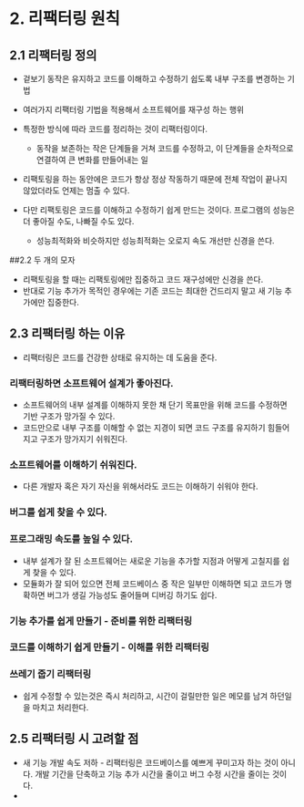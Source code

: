 # 2. 리팩터링 원칙
## 2.1 리팩터링 정의
- 겉보기 동작은 유지하고 코드를 이해하고 수정하기 쉽도록 내부 구조를 변경하는 기법
- 여러가지 리팩터링 기법을 적용해서 소프트웨어를 재구성 하는 행위

- 특정한 방식에 따라 코드를 정리하는 것이 리팩터링이다.
  - 동작을 보존하는 작은 단계들을 거쳐 코드를 수정하고, 이 단계들을 순차적으로 연결하여 큰 변화를 만들어내는 일

- 리팩토링을 하는 동안에은 코드가 항상 정상 작동하기 때문에 전체 작업이 끝나지 않았더라도 언제는 멈출 수 있다.

- 다만 리팩토링은 코드를 이해하고 수정하기 쉽게 만드는 것이다. 프로그램의 성능은 더 좋아질 수도, 나빠질 수도 있다.
  - 성능최적화와 비슷하지만 성능최적화는 오로지 속도 개선만 신경을 쓴다.


##2.2 두 개의 모자
- 리팩토링을 할 때는 리팩토링에만 집중하고 코드 재구성에만 신경을 쓴다.
- 반대로 기능 추가가 목적인 경우에는 기존 코드는 최대한 건드리지 말고 새 기능 추가에만 집중한다.


## 2.3 리팩터링 하는 이유
- 리팩터링은 코드를 건강한 상태로 유지하는 데 도움을 준다.

### 리팩터링하면 소프트웨어 설계가 좋아진다.
- 소프트웨어의 내부 설계를 이해하지 못한 채 단기 목표만을 위해 코드를 수정하면 기반 구조가 망가질 수 있다.
- 코드만으로 내부 구조를 이해할 수 없는 지경이 되면 코드 구조를 유지하기 힘들어지고 구조가 망가지기 쉬워진다.

### 소프트웨어를 이해하기 쉬워진다.
- 다른 개발자 혹은 자기 자신을 위해서라도 코드는 이해하기 쉬워야 한다.

### 버그를 쉽게 찾을 수 있다.

### 프로그래밍 속도를 높일 수 있다.
- 내부 설계가 잘 된 소프트웨어는 새로운 기능을 추가할 지점과 어떻게 고칠지를 쉽게 찾을 수 있다.
- 모듈화가 잘 되어 있으면 전체 코드베이스 중 작은 일부만 이해하면 되고 코드가 명확하면 버그가 생길 가능성도 줄어들며 디버깅 하기도 쉽다.


### 기능 추가를 쉽게 만들기 - 준비를 위한 리팩터링
### 코드를 이해하기 쉽게 만들기 - 이해를 위한 리팩터링
### 쓰레기 줍기 리팩터링
- 쉽게 수정할 수 있는것은 즉시 처리하고, 시간이 걸릴만한 일은 메모를 남겨 하던일을 마치고 처리한다.


## 2.5 리팩터링 시 고려할 점
- 새 기능 개발 속도 저하 - 리팩터링은 코드베이스를 예쁘게 꾸미고자 하는 것이 아니다. 개발 기간을 단축하고 기능 추가 시간을 줄이고 버그 수정 시간을 줄이는 것이다.
- 

